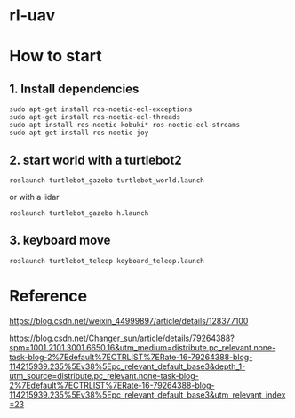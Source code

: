 # rl-uav

# How to start


## 1. Install dependencies

```
sudo apt-get install ros-noetic-ecl-exceptions
sudo apt-get install ros-noetic-ecl-threads
sudo apt install ros-noetic-kobuki* ros-noetic-ecl-streams
sudo apt-get install ros-noetic-joy

```

## 2. start world with a turtlebot2
```
roslaunch turtlebot_gazebo turtlebot_world.launch 
```
or with a lidar
```
roslaunch turtlebot_gazebo h.launch 
```

## 3. keyboard move
```
roslaunch turtlebot_teleop keyboard_teleop.launch
```

# Reference

https://blog.csdn.net/weixin_44999897/article/details/128377100


https://blog.csdn.net/Changer_sun/article/details/79264388?spm=1001.2101.3001.6650.16&utm_medium=distribute.pc_relevant.none-task-blog-2%7Edefault%7ECTRLIST%7ERate-16-79264388-blog-114215939.235%5Ev38%5Epc_relevant_default_base3&depth_1-utm_source=distribute.pc_relevant.none-task-blog-2%7Edefault%7ECTRLIST%7ERate-16-79264388-blog-114215939.235%5Ev38%5Epc_relevant_default_base3&utm_relevant_index=23
